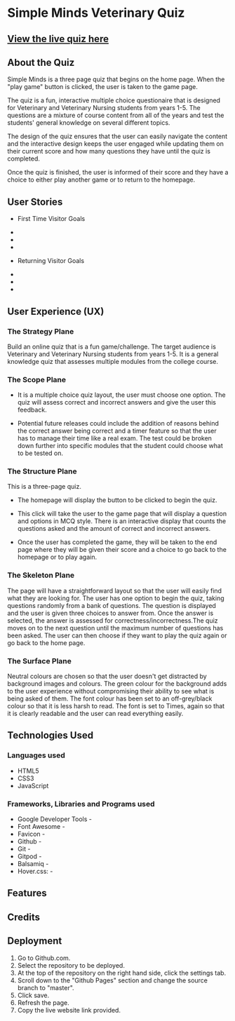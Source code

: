 # Simple Minds Veterinary Quiz

## [View the live quiz here](https://marinamarshall.github.io/p2-js-quiz/)

## About the Quiz

Simple Minds is a three page quiz that begins on the home page. When the "play game" button is clicked, the user is taken to the game page. 

The quiz is a fun, interactive multiple choice questionaire that is designed for Veterinary and Veterinary Nursing students from years 1-5. The questions are a mixture of course content from all of the years and test the students' general knowledge on several different topics.

The design of the quiz ensures that the user can easily navigate the content and the interactive design keeps the user engaged while updating them on their current score and how many questions they have until the quiz is completed.

Once the quiz is finished, the user is informed of their score and they have a choice to either play another game or to return to the homepage.

## User Stories
* First Time Visitor Goals
 *   
 * 
 * 

* Returning Visitor Goals
 * 
 * 
 * 

## User Experience (UX)

### The Strategy Plane

Build an online quiz that is a fun game/challenge. The target audience is Veterinary and Veterinary Nursing students from years 1-5. It is a general knowledge quiz that assesses multiple modules from the college course.

### The Scope Plane

- It is a multiple choice quiz layout, the user must choose one option. The quiz will assess correct and incorrect answers and give the user this feedback.

- Potential future releases could include the addition of reasons behind the correct answer being correct and a timer feature so that the user has to manage their time like a real exam. The test could be broken down further into specific modules that the student could choose what to be tested on.

### The Structure Plane

This is a three-page quiz. 

- The homepage will display the button to be clicked to begin the quiz.

- This click will take the user to the game page that will display a question and options in MCQ style. There is an interactive display that counts the questions asked and the amount of correct and incorrect answers.
- Once the user has completed the game, they will be taken to the end page where they will be given their score and a choice to go back to the homepage or to play again.

### The Skeleton Plane

The page will have a straightforward layout so that the user will easily find what they are looking for. The user has one option to begin the quiz, taking questions randomly from a bank of questions. The question is displayed and the user is given three choices to answer from. Once the answer is selected, the answer is assessed for correctness/incorrectness.The quiz moves on to the next question until the maximum number of questions has been asked. The user can then choose if they want to play the quiz again or go back to the home page.

### The Surface Plane

Neutral colours are chosen so that the user doesn't get distracted by background images and colours. The green colour for the background adds to the user experience without compromising their ability to see what is being asked of them. The font colour has been set to an off-grey/black colour so that it is less harsh to read. The font is set to Times, again so that it is clearly readable and the user can read everything easily.

## Technologies Used

### Languages used
- HTML5
- CSS3
- JavaScript

### Frameworks, Libraries and Programs used
- Google Developer Tools -
- Font Awesome -
- Favicon - 
- Github -
- Git -
- Gitpod -
- Balsamiq -
- Hover.css: -

## Features

## Credits

## Deployment

1. Go to Github.com.
2. Select the repository to be deployed.
3. At the top of the repository on the right hand side, click the settings tab.
4. Scroll down to the "Github Pages" section and change the source branch to "master".
5. Click save.
6. Refresh the page.
7. Copy the live website link provided.
